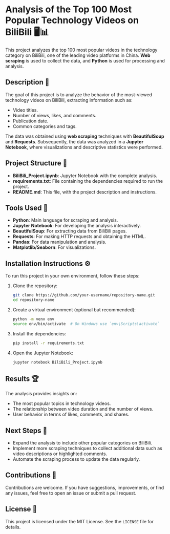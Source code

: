 # Analysis of the Top 100 Most Popular Technology Videos on BiliBili 🖥️📊

This project analyzes the top 100 most popular videos in the technology category on BiliBili, one of the leading video platforms in China. **Web scraping** is used to collect the data, and **Python** is used for processing and analysis.

## Description 📄

The goal of this project is to analyze the behavior of the most-viewed technology videos on BiliBili, extracting information such as:

- Video titles.
- Number of views, likes, and comments.
- Publication date.
- Common categories and tags.

The data was obtained using **web scraping** techniques with **BeautifulSoup** and **Requests**. Subsequently, the data was analyzed in a **Jupyter Notebook**, where visualizations and descriptive statistics were performed.

## Project Structure 📂

- **BiliBili_Project.ipynb**: Jupyter Notebook with the complete analysis.
- **requirements.txt**: File containing the dependencies required to run the project.
- **README.md**: This file, with the project description and instructions.

## Tools Used 🚧

- **Python**: Main language for scraping and analysis.
- **Jupyter Notebook**: For developing the analysis interactively.
- **BeautifulSoup**: For extracting data from BiliBili pages.
- **Requests**: For making HTTP requests and obtaining the HTML.
- **Pandas**: For data manipulation and analysis.
- **Matplotlib/Seaborn**: For visualizations.

## Installation Instructions ⚙️

To run this project in your own environment, follow these steps:

1. Clone the repository:
   ```bash
   git clone https://github.com/your-username/repository-name.git
   cd repository-name
   ```

2. Create a virtual environment (optional but recommended):
   ```bash
   python -m venv env
   source env/bin/activate  # On Windows use `env\Scripts\activate`
   ```

3. Install the dependencies:
   ```bash
   pip install -r requirements.txt
   ```

4. Open the Jupyter Notebook:
   ```bash
   jupyter notebook BiliBili_Project.ipynb
   ```

## Results 🏆

The analysis provides insights on:

- The most popular topics in technology videos.
- The relationship between video duration and the number of views.
- User behavior in terms of likes, comments, and shares.

## Next Steps 🚀

- Expand the analysis to include other popular categories on BiliBili.
- Implement more scraping techniques to collect additional data such as video descriptions or highlighted comments.
- Automate the scraping process to update the data regularly.

## Contributions 🤝

Contributions are welcome. If you have suggestions, improvements, or find any issues, feel free to open an issue or submit a pull request.

## License 📜

This project is licensed under the MIT License. See the `LICENSE` file for details.
